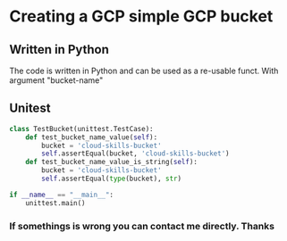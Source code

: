 # Creating a GCP simple GCP bucket

## Written in Python
The code is written in Python and can be used as a re-usable funct. With argument "bucket-name"
## Unitest
```py
class TestBucket(unittest.TestCase):
    def test_bucket_name_value(self):
        bucket = 'cloud-skills-bucket'
        self.assertEqual(bucket, 'cloud-skills-bucket')
    def test_bucket_name_value_is_string(self):
        bucket = 'cloud-skills-bucket'
        self.assertEqual(type(bucket), str)

if __name__ == "__main__":
    unittest.main()
```

### If somethings is wrong you can contact me directly. Thanks